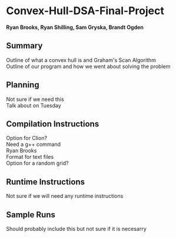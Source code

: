 # Convex-Hull-DSA-Final-Project
**Ryan Brooks, Ryan Shilling, Sam Gryska, Brandt Ogden**

## Summary
Outline of what a convex hull is and Graham's Scan Algorithm  
Outline of our program and how we went about solving the problem

## Planning
Not sure if we need this   
Talk about on Tuesday

## Compilation Instructions
Option for Clion?  
Need a g++ command  
Ryan Brooks   
Format for text files  
Option for a random grid?  

## Runtime Instructions
Not sure if we will need any runtime instructions

## Sample Runs
Should probably include this but not sure if it is necesarry

